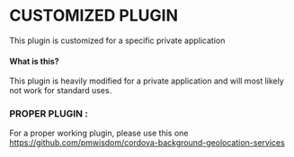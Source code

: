 # CUSTOMIZED PLUGIN
This plugin is customized for a specific private application

#### What is this?
This plugin is heavily modified for a private application and will most likely not work for standard uses.  

### PROPER PLUGIN :
 For a proper working plugin, please use this one https://github.com/pmwisdom/cordova-background-geolocation-services
 
